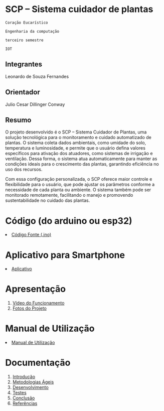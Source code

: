 # SCP – Sistema cuidador de plantas

`Coração Eucarístico`

`Engenharia da computação`

`terceiro semestre`

`IOT`


## Integrantes

Leonardo de Souza Fernandes

## Orientador

Julio Cesar Dillinger Conway


## Resumo

O projeto desenvolvido é o SCP – Sistema Cuidador de Plantas, uma solução tecnológica para o monitoramento e cuidado automatizado de plantas. O sistema coleta dados ambientais, como umidade do solo, temperatura e luminosidade, e permite que o usuário defina valores específicos para ativação dos atuadores, como sistemas de irrigação e ventilação. Dessa forma, o sistema atua automaticamente para manter as condições ideais para o crescimento das plantas, garantindo eficiência no uso dos recursos.

Com essa configuração personalizada, o SCP oferece maior controle e flexibilidade para o usuário, que pode ajustar os parâmetros conforme a necessidade de cada planta ou ambiente. O sistema também pode ser monitorado remotamente, facilitando o manejo e promovendo sustentabilidade no cuidado das plantas.

# Código (do arduino ou esp32)

<li><a href="Codigo/README.md"> Código Fonte (.ino)</a></li>

# Aplicativo para Smartphone

<li><a href="App/README.md"> Aplicativo </a></li>

# Apresentação

<ol>
<li><a href="Apresentacao/README.md"> Vídeo do Funcionamento</a></li>
<li><a href="Apresentacao/README.md"> Fotos do Projeto</a></li>
</ol>

# Manual de Utilização

<li><a href="Manual/manual de utilização.md"> Manual de Utilização</a></li>


# Documentação

<ol>
<li><a href="Documentacao/01-Introducão.md"> Introdução</a></li>
<li><a href="Documentacao/02-Metodologias Ágeis.md"> Metodologias Ágeis</a></li>
<li><a href="Documentacao/03-Desenvolvimento.md"> Desenvolvimento </a></li>
<li><a href="Documentacao/04-Testes.md"> Testes </a></li>
<li><a href="Documentacao/05-Conclusão.md"> Conclusão </a></li>
<li><a href="Documentacao/06-Referências.md"> Referências </a></li>
</ol>

